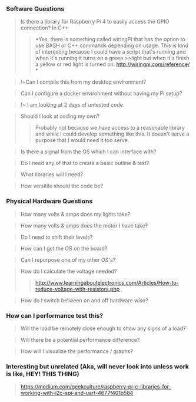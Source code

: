 ### Software Questions

> Is there a library for Raspberry Pi 4 to easily access the GPIO connection? In C++
>>*Yes, there is something called wiringPi that has the option to use BASH or C++ commands depending on usage.
>>This is kind of interesting because I could have a script that's running and when it's running it turns on a green >>light but when it's finish a yellow or red light is turned on.
>>http://wiringpi.com/reference/ *


> !~Can I compile this from my desktop environment?

> Can I configure a docker environment without having my Pi setup?

>!~ I am looking at 2 days of untested code.

> Should I look at coding my own?
>> Probably not because we have access to a reasonable library and while I could develop something like this. It doesn't serve a purpose that I would need it too serve.

> Is there a signal from the OS which I can interface with?

> Do I need any of that to create a basic outline & test?

> What libraries will I need?

> How versitile should the code be?

### Physical Hardware Questions

> How many volts & amps does my lights take?

> How many volts & amps does the motor I have take?

> Do I need to shift their levels?

> How can I get the OS on the board?

> Can I repurpose one of my other OS's?

> How do I calculate the voltage needed?
>> http://www.learningaboutelectronics.com/Articles/How-to-reduce-voltage-with-resistors.php

> How do I switch between on and off hardware wise? 

### How can I performance test this?

> Will the load be remotely close enough to show any signs of a load?

> Will there be a potential performance difference?

> How will I visualize the performance / graphs?



### Interesting but unrelated (Aka, will never look into unless work is like, HEY! THIS THING)
> https://medium.com/geekculture/raspberry-pi-c-libraries-for-working-with-i2c-spi-and-uart-4677f401b584
